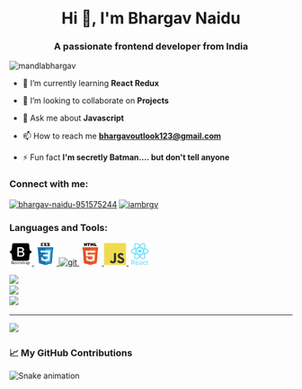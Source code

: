 
<h1 align="center">Hi 👋, I'm Bhargav Naidu</h1>
<h3 align="center">A passionate frontend developer from India</h3>

<p align="left"> <img src="https://komarev.com/ghpvc/?username=mandlabhargav&label=Profile%20views&color=0e75b6&style=flat" alt="mandlabhargav" /> </p>

- 🌱 I’m currently learning **React Redux**

- 👯 I’m looking to collaborate on **Projects**

- 💬 Ask me about **Javascript**

- 📫 How to reach me **bhargavoutlook123@gmail.com**

- ⚡ Fun fact **I'm secretly Batman.... but don't tell anyone**

<h3 align="left">Connect with me:</h3>
<p align="left">
<a href="https://linkedin.com/in/bhargav-naidu-951575244" target="blank"><img align="center" src="https://raw.githubusercontent.com/rahuldkjain/github-profile-readme-generator/master/src/images/icons/Social/linked-in-alt.svg" alt="bhargav-naidu-951575244" height="30" width="40" /></a>
<a href="https://instagram.com/iambrgv" target="blank"><img align="center" src="https://raw.githubusercontent.com/rahuldkjain/github-profile-readme-generator/master/src/images/icons/Social/instagram.svg" alt="iambrgv" height="30" width="40" /></a>
</p>

<h3 align="left">Languages and Tools:</h3>
<p align="left"> <a href="https://getbootstrap.com" target="_blank" rel="noreferrer"> <img src="https://raw.githubusercontent.com/devicons/devicon/master/icons/bootstrap/bootstrap-plain-wordmark.svg" alt="bootstrap" width="40" height="40"/> </a> <a href="https://www.w3schools.com/css/" target="_blank" rel="noreferrer"> <img src="https://raw.githubusercontent.com/devicons/devicon/master/icons/css3/css3-original-wordmark.svg" alt="css3" width="40" height="40"/> </a> <a href="https://git-scm.com/" target="_blank" rel="noreferrer"> <img src="https://www.vectorlogo.zone/logos/git-scm/git-scm-icon.svg" alt="git" width="40" height="40"/> </a> <a href="https://www.w3.org/html/" target="_blank" rel="noreferrer"> <img src="https://raw.githubusercontent.com/devicons/devicon/master/icons/html5/html5-original-wordmark.svg" alt="html5" width="40" height="40"/> </a> <a href="https://developer.mozilla.org/en-US/docs/Web/JavaScript" target="_blank" rel="noreferrer"> <img src="https://raw.githubusercontent.com/devicons/devicon/master/icons/javascript/javascript-original.svg" alt="javascript" width="40" height="40"/> </a> <a href="https://reactjs.org/" target="_blank" rel="noreferrer"> <img src="https://raw.githubusercontent.com/devicons/devicon/master/icons/react/react-original-wordmark.svg" alt="react" width="40" height="40"/> </a> </p>


![](https://github-readme-stats.vercel.app/api?username=mandlabhargav&theme=dark&hide_border=false&include_all_commits=false&count_private=false)<br/>
![](https://github-readme-streak-stats.herokuapp.com/?user=mandlabhargav&theme=dark&hide_border=false)<br/>
![](https://github-readme-stats.vercel.app/api/top-langs/?username=mandlabhargav&theme=dark&hide_border=false&include_all_commits=false&count_private=false&layout=compact)

---
[![](https://visitcount.itsvg.in/api?id=mandlabhargav&icon=0&color=0)](https://visitcount.itsvg.in)

### 📈 My GitHub Contributions
![Snake animation](https://github.com/mandlabhargav/jaiswaladi246/blob/output/github-contribution-grid-snake.svg)

